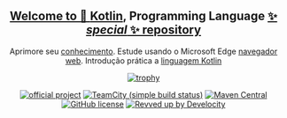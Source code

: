 
<div><a href="https://github.com/octoelli">
    <div  align="center">
        
##  Welcome to 👋 [Kotlin](https://kotlinlang.org/), Programming Language [✨ _special_ ✨ repository](https://github.com/octoelli/Rodrigo-Luis-Coelli/)


<!--
**octoelli/octoelli** is a ✨ _special_ ✨ repository because its `README.md` (this file) appears on your GitHub profile.

Here are some ideas to get you started:

- 🔭 I’m currently working on ...
- 🌱 I’m currently learning ...
- 👯 I’m looking to collaborate on ...
- 🤔 I’m looking for help with ...
- 💬 Ask me about ...
- 📫 How to reach me: ...
- 😄 Pronouns: ...
- ⚡ Fun fact: ...
-->


  
Aprimore seu [conhecimento](https://ai.google.dev/).
Estude usando o Microsoft Edge [navegador web](https://www.microsoft.com/pt-br/edge/download?msockid=1c4fe7f3187a6a6229b4f35f19cb6b24&form=MA13FJ). 
Introdução prática a [linguagem Kotlin](https://play.kotlinlang.org/byExample/01_introduction/01_Hello%20world)

[![trophy](https://github-profile-trophy.vercel.app/?username=octoelli&theme=dracula)](https://github.com/stars/octoelli/lists/future-ideas)

[![official project](https://jb.gg/badges/official.svg)](https://confluence.jetbrains.com/display/ALL/JetBrains+on+GitHub)
[![TeamCity (simple build status)](https://img.shields.io/teamcity/http/teamcity.jetbrains.com/s/Kotlin_KotlinPublic_Compiler.svg)](https://teamcity.jetbrains.com/buildConfiguration/Kotlin_KotlinPublic_Compiler?branch=%3Cdefault%3E&buildTypeTab=overview&mode=builds)
[![Maven Central](https://img.shields.io/maven-central/v/org.jetbrains.kotlin/kotlin-maven-plugin.svg)](https://search.maven.org/#search%7Cga%7C1%7Cg%3A%22org.jetbrains.kotlin%22)
[![GitHub license](https://img.shields.io/badge/license-Apache%20License%202.0-blue.svg?style=flat)](https://www.apache.org/licenses/LICENSE-2.0)
[![Revved up by Develocity](https://img.shields.io/badge/Revved%20up%20by-Develocity-06A0CE?logo=Gradle&labelColor=02303A)](https://ge.jetbrains.com/scans?search.rootProjectNames=Kotlin)


  </div>
</div>

